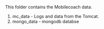 This folder contains the Mobilecoach data.
1) mc_data - Logs and data from the Tomcat.
2) mongo_data - mongodb databse